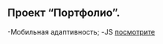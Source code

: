 ## Проект “Портфолио”.
-Мобильная адаптивность;
-JS
[посмотрите](https://github.com/Marina21081995/Portfolio)
